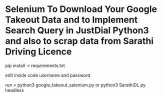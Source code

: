 # Selenium To Download Your Google Takeout Data and to Implement Search Query in JustDial Python3 and also to scrap data from Sarathi Driving Licence

pip install -r requirements.txt

edit inside code username and password

run >
python3 google_takeout_selenium.py
or 
python3 SarathiDL.py headless


